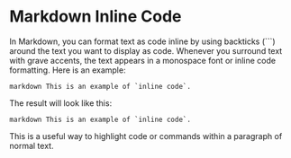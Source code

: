 # Markdown Inline Code

In Markdown, you can format text as code inline by using backticks (`\``) around the text you want to display as code. Whenever you surround text with grave accents, the text appears in a monospace font or inline code formatting. Here is an example:

``markdown
This is an example of `inline code`.
``

The result will look like this:

``markdown
This is an example of `inline code`.
``

This is a useful way to highlight code or commands within a paragraph of normal text.

